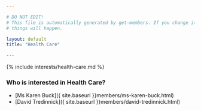 ```yaml
---

# DO NOT EDIT!
# This file is automatically generated by get-members. If you change it, bad
# things will happen.

layout: default
title: "Health Care"

---
```


{% include interests/health-care.md %}

### Who is interested in Health Care?


* [Ms Karen Buck]({ site.baseurl }}members/ms-karen-buck.html)
* [David Tredinnick]({ site.baseurl }}members/david-tredinnick.html)
